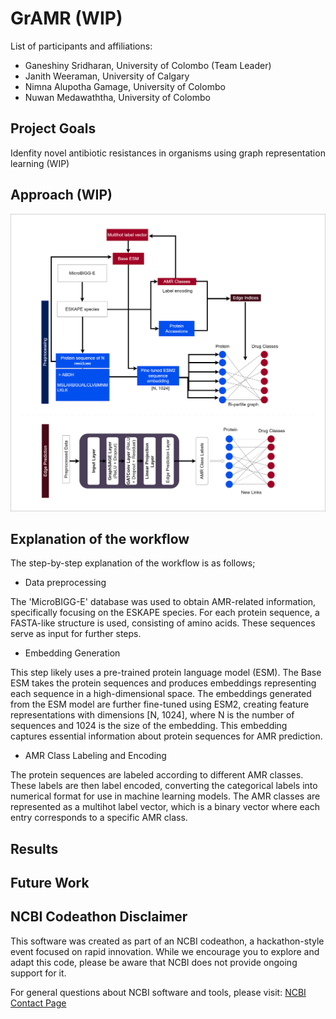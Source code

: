 # GrAMR (WIP)

List of participants and affiliations:
- Ganeshiny Sridharan, University of Colombo  (Team Leader)
- Janith Weeraman, University of Calgary 
- Nimna Alupotha Gamage, University of Colombo
- Nuwan Medawaththa, University of Colombo

## Project Goals

Idenfity novel antibiotic resistances in organisms using graph representation learning (WIP)

## Approach (WIP)

![Graphical abstract](misc/Workflow.png)

## Explanation of the workflow
The step-by-step explanation of the workflow is as follows;

- Data preprocessing

The 'MicroBIGG-E' database was used to obtain AMR-related information, specifically focusing on the ESKAPE species. For each protein sequence, a FASTA-like structure is used, consisting of amino acids. These sequences serve as input for further steps.

- Embedding Generation

This step likely uses a pre-trained protein language model (ESM). The Base ESM takes the protein sequences and produces embeddings representing each sequence in a high-dimensional space. The embeddings generated from the ESM model are further fine-tuned using ESM2, creating feature representations with dimensions [N, 1024], where N is the number of sequences and 1024 is the size of the embedding. This embedding captures essential information about protein sequences for AMR prediction.

- AMR Class Labeling and Encoding

The protein sequences are labeled according to different AMR classes. These labels are then label encoded, converting the categorical labels into numerical format for use in machine learning models. The AMR classes are represented as a multihot label vector, which is a binary vector where each entry corresponds to a specific AMR class. 

## Results

## Future Work

## NCBI Codeathon Disclaimer
This software was created as part of an NCBI codeathon, a hackathon-style event focused on rapid innovation. While we encourage you to explore and adapt this code, please be aware that NCBI does not provide ongoing support for it.

For general questions about NCBI software and tools, please visit: [NCBI Contact Page](https://www.ncbi.nlm.nih.gov/home/about/contact/)

